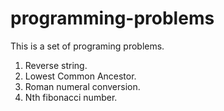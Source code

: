 programming-problems
====================

This is a set of programing problems. 

1. Reverse string.
2. Lowest Common Ancestor. 
3. Roman numeral conversion. 
4. Nth fibonacci number. 